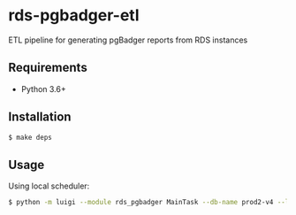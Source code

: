 # rds-pgbadger-etl
ETL pipeline for generating pgBadger reports from RDS instances

## Requirements

- Python 3.6+

## Installation

```bash
$ make deps
```

## Usage

Using local scheduler:
```bash
$ python -m luigi --module rds_pgbadger MainTask --db-name prod2-v4 --local-scheduler
```
